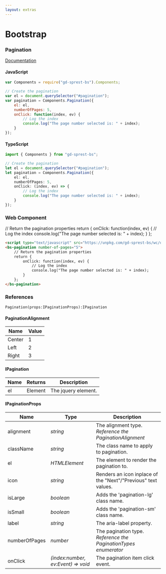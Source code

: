 ```yaml
---
layout: extras
---
```

# Bootstrap

### Pagination
[Documentation](https://getbootstrap.com/docs/4.1/components/pagination)

<div id="paginationDemo"></div>

#### JavaScript
```js
var Components = require("gd-sprest-bs").Components;

// Create the pagination
var el = document.querySelector("#pagination");
var pagination = Components.Pagination({
    el: el,
    numberOfPages: 5,
    onClick: function(index, ev) {
        // Log the index
        console.log("The page number selected is: " + index);
    }
});
```
#### TypeScript
```ts
import { Components } from "gd-sprest-bs";

// Create the pagination
let el = document.querySelector("#pagination");
let pagination = Components.Pagination({
    el: el,
    numberOfPages: 5,
    onClick: (index, ev) => {
        // Log the index
        console.log("The page number selected is: " + index);
    }
});
```

### Web Component

<bs-pagination number-of-pages="5">
    // Return the pagination properties
    return {
        onClick: function(index, ev) {
            // Log the index
            console.log("The page number selected is: " + index);
        }
    };
</bs-pagination>

```html
<script type="text/javascript" src="https://unpkg.com/gd-sprest-bs/wc/dist/gd-sprest-bs.js"></script>
<bs-pagination number-of-pages="5">
    // Return the pagination properties
    return {
        onClick: function(index, ev) {
            // Log the index
            console.log("The page number selected is: " + index);
        }
    };
</bs-pagination>
```

### References

```
Pagination(props:IPaginationProps):IPagination
```

#### PaginationAlignment

| Name | Value |
| --- | --- |
| Center | 1 |
| Left | 2 |
| Right | 3 |

#### IPagination

| Name | Returns | Description |
| --- | --- | --- |
| el | Element | The jquery element. |

#### IPaginationProps

| Name | Type | Description |
| --- | --- | --- |
| alignment | _string_ | The alignment type. _Reference the PaginationAlignment_ |
| className | _string_ | The class name to apply to pagination. |
| el | _HTMLElement_ | The element to render the pagination to. |
| icon | _string_ | Renders an icon inplace of the "Next"/"Previous" text values. |
| isLarge | _boolean_ | Adds the 'pagination-lg' class name. |
| isSmall | _boolean_ | Adds the 'pagination-sm' class name. |
| label | _string_ | The aria-label property. |
| numberOfPages | _number_ | The pagination type. _Reference the PaginationTypes enumerator_ |
| onClick | _(index:number, ev:Event) => void_ | The pagination item click event. |

<style>
</style>
<script type="text/javascript">
    // The pagination click event
    function onPaginationClick(index, ev) {
        // Log the index
        console.log("The page number selected is: " + index);
    }

    // Wait for the window to be loaded
    window.addEventListener("load", function() {
        // See if a pagination exists
        var pagination = document.querySelector("#paginationDemo");
        if(pagination) {
            // Render the pagination
            $REST.Components.Pagination({
                el: pagination,
                numberOfPages: 5,
                onClick: onPaginationClick
            });
        }
    });
</script>